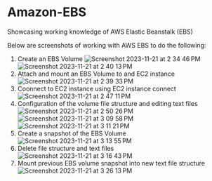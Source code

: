 # Amazon-EBS
Showcasing working knowledge of AWS Elastic Beanstalk (EBS)

Below are screenshots of working with AWS EBS to do the following:
1) Create an EBS Volume
![Screenshot 2023-11-21 at 2 34 46 PM](https://github.com/jmckoy555/Amazon-EBS/assets/72049114/58e28b48-8467-4a69-98b9-76a76bae8376)
![Screenshot 2023-11-21 at 2 40 13 PM](https://github.com/jmckoy555/Amazon-EBS/assets/72049114/4da81758-ba16-4d75-a18b-209c0d340296)
3) Attach and mount an EBS Volume to and EC2 instance
![Screenshot 2023-11-21 at 2 39 33 PM](https://github.com/jmckoy555/Amazon-EBS/assets/72049114/631808ea-d941-4e33-963e-03c4d2d325c4)
4) Coonnect to EC2 instance using EC2 instance connect
![Screenshot 2023-11-21 at 2 47 11 PM](https://github.com/jmckoy555/Amazon-EBS/assets/72049114/d34f5a97-85db-4c11-818a-5a548e8d8941)
5) Configuration of the volume file structure and editing text files
![Screenshot 2023-11-21 at 2 50 26 PM](https://github.com/jmckoy555/Amazon-EBS/assets/72049114/eea8f474-55c2-4c14-9247-4e9d082c6fb9)
![Screenshot 2023-11-21 at 3 09 58 PM](https://github.com/jmckoy555/Amazon-EBS/assets/72049114/b02020e4-444d-4fa7-9d04-8b7cbdbc2e62)
![Screenshot 2023-11-21 at 3 11 21 PM](https://github.com/jmckoy555/Amazon-EBS/assets/72049114/ef653c70-1c9d-46e4-941e-2def717e6142)
7) Create a snapshot of the EBS Volume
![Screenshot 2023-11-21 at 3 13 55 PM](https://github.com/jmckoy555/Amazon-EBS/assets/72049114/4988209f-f273-4a52-aa99-b8ef940b6d2e)
8) Delete file structure and text files
![Screenshot 2023-11-21 at 3 16 43 PM](https://github.com/jmckoy555/Amazon-EBS/assets/72049114/85f71685-3b53-41fa-8425-2a81253dd9c0)
9) Mount previous EBS volume snapshot into new text file structure
![Screenshot 2023-11-21 at 3 26 13 PM](https://github.com/jmckoy555/Amazon-EBS/assets/72049114/3bc1fac4-c14d-4dde-9ea3-43604cf207de)
